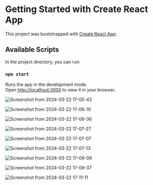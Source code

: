 # Getting Started with Create React App

This project was bootstrapped with [Create React App](https://github.com/facebook/create-react-app).

## Available Scripts

In the project directory, you can run:

### `npm start`

Runs the app in the development mode.\
Open [http://localhost:3000](http://localhost:3000) to view it in your browser.


![Screenshot from 2024-03-22 17-05-43](https://github.com/seriouspatowary/Inventory-management/assets/84088321/0708131f-1cef-4d39-aebb-826d1058f044)


![Screenshot from 2024-03-22 17-06-10](https://github.com/seriouspatowary/Inventory-management/assets/84088321/26ba3654-83eb-49ba-ab69-78a7f6fea166)

![Screenshot from 2024-03-22 17-06-36](https://github.com/seriouspatowary/Inventory-management/assets/84088321/f9852da7-43be-40c6-8a65-04fd974350df)

![Screenshot from 2024-03-22 17-07-27](https://github.com/seriouspatowary/Inventory-management/assets/84088321/6cfa0a99-fbc7-49d0-92c4-a46c99c5dfbd)

![Screenshot from 2024-03-22 17-07-07](https://github.com/seriouspatowary/Inventory-management/assets/84088321/05b5bbd5-0855-4dc5-9dbd-529299492601)

![Screenshot from 2024-03-22 17-07-13](https://github.com/seriouspatowary/Inventory-management/assets/84088321/fee36a01-0945-4a86-b4c2-90fe5fd4d2fe)

![Screenshot from 2024-03-22 17-09-09](https://github.com/seriouspatowary/Inventory-management/assets/84088321/36ff9752-895c-4eff-a712-9ffae04e03e5)

![Screenshot from 2024-03-22 17-09-37](https://github.com/seriouspatowary/Inventory-management/assets/84088321/9ebe8c3b-933d-4938-8ca7-66553edb0f6b)

![Screenshot from 2024-03-22 17-11-11](https://github.com/seriouspatowary/Inventory-management/assets/84088321/708d984f-69f9-4665-9aaf-2a295d066f71)

